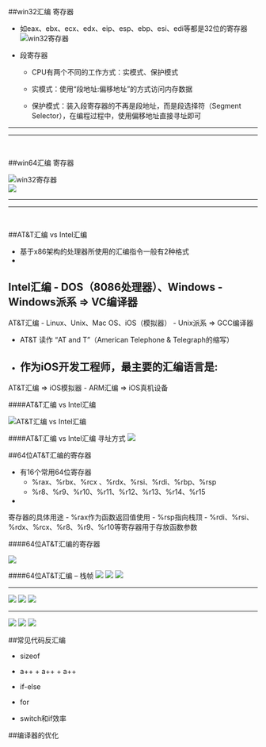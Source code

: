 ##win32汇编 寄存器

- 如eax、ebx、ecx、edx、eip、esp、ebp、esi、edi等都是32位的寄存器
![win32寄存器](/assets/001.png)

- 段寄存器
    - CPU有两个不同的工作方式：实模式、保护模式            
    - 实模式：使用“段地址:偏移地址”的方式访问内存数据
    - 保护模式：装入段寄存器的不再是段地址，而是段选择符（Segment Selector），在编程过程中，使用偏移地址直接寻址即可
    
***  
***   
<br>

    
##win64汇编 寄存器

![win32寄存器](/assets/002.png)
<br>
![](/assets/003.png)

***  
***   
<br>

    
##AT&T汇编 vs Intel汇编

- 基于x86架构的处理器所使用的汇编指令一般有2种格式
- Intel汇编
    - DOS（8086处理器）、Windows
    - Windows派系 => VC编译器
- AT&T汇编
    - Linux、Unix、Mac OS、iOS（模拟器）
    - Unix派系 => GCC编译器
- AT&T 读作 “AT and T”（American Telephone & Telegraph的缩写）
- 作为iOS开发工程师，最主要的汇编语言是:
    - AT&T汇编 => iOS模拟器
    - ARM汇编 => iOS真机设备
    
####AT&T汇编 vs Intel汇编

![AT&T汇编 vs Intel汇编](/assets/004.png)

####AT&T汇编 vs Intel汇编 寻址方式
![](/assets/005.png)

##64位AT&T汇编的寄存器

- 有16个常用64位寄存器
    - %rax、%rbx、%rcx 、%rdx、%rsi、%rdi、%rbp、%rsp
    - %r8、%r9、%r10、%r11、%r12、%r13、%r14、%r15
- 寄存器的具体用途
    - %rax作为函数返回值使用
    - %rsp指向栈顶
    - %rdi、%rsi、%rdx、%rcx、%r8、%r9、%r10等寄存器用于存放函数参数

####64位AT&T汇编的寄存器

![](/assets/006.png)

####64位AT&T汇编 – 栈帧
![](/assets/007.png)
![](/assets/008.png)
![](/assets/009.png)
***
![](/assets/010.png)
![](/assets/011.png)
![](/assets/012.png)
***
![](/assets/013.png)
![](/assets/014.png)
![](/assets/015.png)


##常见代码反汇编

- sizeof
- a++ + a++ + a++
- if-else
- for
- switch和if效率

##编译器的优化






















